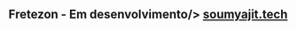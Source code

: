 <h2 align="center">
  Fretezon - Em desenvolvimento/>
  <a href="#Fretezon" target="_blank">soumyajit.tech</a>
</h2>
